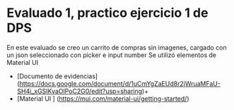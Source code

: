 # Evaluado 1, practico ejercicio 1 de DPS 

En este evaluado se creo un carrito de compras sin imagenes, cargado con un json seleccionado con picker e input number
Se utilizó elementos de Material UI 


- [Documento de evidencias] (https://docs.google.com/document/d/1uCmYgZaEUd8r2jWruaMFaU-SH4i_xGSIKyaOlPoC2G0/edit?usp=sharing)+
- [Material UI ] (https://mui.com/material-ui/getting-started/)

